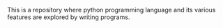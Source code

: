 This is a repository where python programming language and its various features are explored by writing programs.
